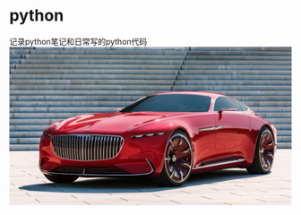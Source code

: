 # python
记录python笔记和日常写的python代码
 ![image](https://github.com/yangqiqigithub/python/blob/master/images/1543627904493.jpg)
